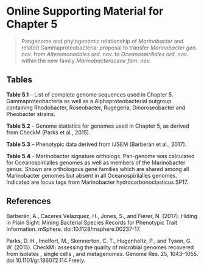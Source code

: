 # Online Supporting Material for Chapter 5
>Pangenome and phylogenomic relationship of _Marinobacter_ and related Gammaproteobacteria: proposal  to transfer _Marinobacter  gen. nov._ from _Alteromonadales ord. nov._ to _Oceanospirillales ord. nov._ within the new family _Marinobacteraceae fam. nov._

## Tables

__Table 5.1__ – List of complete genome sequences used in Chapter 5. Gammaproteobacteria as well as a Alphaproteobacterial outgroup containing Rhodobacter, Roseobacter, Rugegeria, Dinoroseobacter and Pheobacter strains.

__Table 5.2__ - Genome statistics for genomes used in Chapter 5, as derived from CheckM (Parks et al., 2015). 

__Table 5.3__ – Phenotypic data derived from IJSEM (Barberán et al., 2017). 

__Table 5.4__ - Marinobacter signature orthologs. Pan-genome was calculated for Oceanospirilalles genomes as well as members of the Marinobacter genus. Shown are orthologous gene families which are shared among all Marinobacter genomes but absent in all Oceanospirilalles genomes. Indicated are locus tags from Marinobacter hydrocarbonoclasticus SP17. 


## References

Barberán, A., Caceres Velazquez, H., Jones, S., and Fierer, N. (2017). Hiding in Plain Sight: Mining Bacterial Species Records for Phenotypic Trait Information. mSphere. doi:10.1128/msphere.00237-17.

Parks, D. H., Imelfort, M., Skennerton, C. T., Hugenholtz, P., and Tyson, G. W. (2015). CheckM : assessing the quality of microbial genomes recovered from isolates , single cells , and metagenomes. Genome Res. 25, 1043–1055. doi:10.1101/gr.186072.114.Freely.
